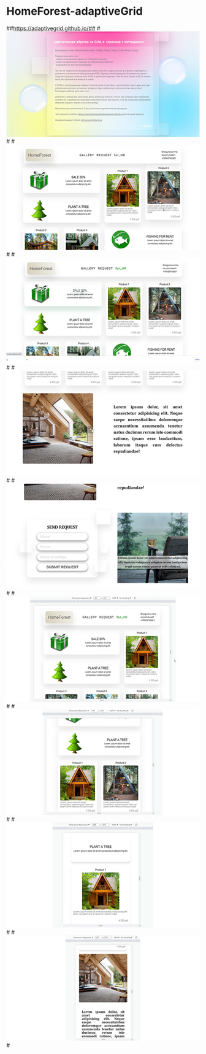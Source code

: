 # HomeForest-adaptiveGrid
##https://adaptivegrid.github.io/##
#![скрин](https://github.com/TodaCosta/HomeForest-adaptiveGrid/blob/main/screen/9.jpg)#
#![скрин](https://github.com/TodaCosta/HomeForest-adaptiveGrid/blob/main/screen/1.jpg)#
#![скрин](https://github.com/TodaCosta/HomeForest-adaptiveGrid/blob/main/screen/2.jpg)#
#![скрин](https://github.com/TodaCosta/HomeForest-adaptiveGrid/blob/main/screen/3.jpg)#
#![скрин](https://github.com/TodaCosta/HomeForest-adaptiveGrid/blob/main/screen/4.jpg)#
#![скрин](https://github.com/TodaCosta/HomeForest-adaptiveGrid/blob/main/screen/5.jpg)#
#![скрин](https://github.com/TodaCosta/HomeForest-adaptiveGrid/blob/main/screen/6.jpg)#
#![скрин](https://github.com/TodaCosta/HomeForest-adaptiveGrid/blob/main/screen/7.jpg)#
#![скрин](https://github.com/TodaCosta/HomeForest-adaptiveGrid/blob/main/screen/8.jpg)#
